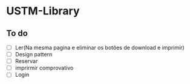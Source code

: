 # USTM-Library

## To do

- [ ] Ler(Na mesma pagina e eliminar os botões de download e imprimir)
- [ ] Design pattern
- [ ] Reservar
- [ ] imprirmir comprovativo
- [ ] Login
